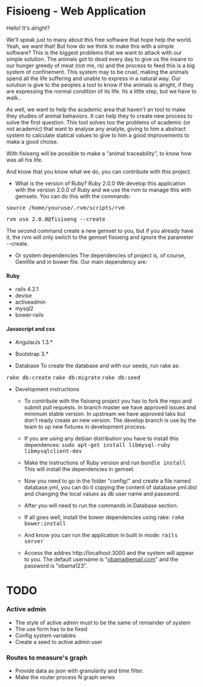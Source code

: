 # Fisioeng - Web Application

Hello! It's alright?

We'll speak just to many about this free software that hope help the world. Yeah, we want that! But how do we think to make this with a simple software? This is the biggest problems that we want to attack with our simple solution.
The animals got to dead every day to give us the insane to our hunger greedy of meat (not me, rs)  and the process to feed this is a big system of confinement. This system may to be cruel, making the animals spend all the life suffering and unable to express in a natural way.
Our solution is give to the peoples a tool to know if the animals is alright, if they are expressing the normal condition of its life. Its a little step, but we have to walk..

As well, we want to help the academic area that haven't an tool to make they studies of animal behaviors. It can help they to create new process to solve the first question.
This tool solves too the problems of academic (or not academic) that want to analyse any analyte, giving to him a abstract system to calculate statical values to give to him a good improvements to make a good choise.

With fisioeng will be possible to make a "animal traceability", to know how was all his life.

And know that you know what we do, you can contribute with this project.

* What is the version of Ruby? Ruby 2.0.0
 We develop this application with the version 2.0.0 of Ruby and we use the rvm to manage this with gemsets.
 You can do this with the commands:

<tt>source /home/youruse/.rvm/scripts/rvm </tt>

<tt>rvm use 2.0.0@fisioeng --create </tt>

The second command create a new gemset to you, but if you already have it, the rvm will only switch to the gemset fisioeng and ignore the parameter --create.

* Or system dependencies
 The dependencies of project is, of course, Gemfile and in bower file.
 Our main dependency are:
 #### Ruby
  * rails 4.2.1
  * devise
  * activeadmin
  * mysql2
  * bower-rails

 #### Javascript and css
  * AngularJs 1.3.*
  * Bootstrap 3.*

* Database
 To create the database and with our seeds, run rake as:

<tt>rake db:create</tt>
<tt>rake db:migrate</tt>
<tt>rake db:seed</tt>

* Development instructions

  * To contribute with the fisioeng project you has to fork the repo and submit pull requests.
    In branch master we have approved issues and minimum stable version. In upstream we have approved taks but don't ready create an new version. The develop branch is use by the team to up new fixtures in development process.

  * If you are using any debian distribution you have to install this dependences:
    <tt>sudo apt-get install libmysql-ruby libmysqlclient-dev</tt>


  * Make the instructions of Ruby version and run
    <tt>bundle install</tt>
    This will install the dependencies in gemset.

  * Now you need to go in the folder "config/" and create a file named database.yml, you can do it copying the content of database.yml.dist and changing the local values as db user name and password.

  * After you will need to run the commands in Database section.

  * If all goes well, install the bower dependencies using rake:
    <tt>rake bower:install</tt>

  * And know you can run the application in built in mode:
    <tt>rails server</tt>

  * Access the addres http://localhost:3000 and the system will appear to you.
    The default username is "obama@email.com" and the password is "obama123".

 # TODO
 ### Active admin
  * The style of active admin must to be the same of remainder of system
  * The use form has to be fixed
  * Config system variables
  * Create a seed to active admin user

 ### Routes to measure's graph
  * Provide data as json with granularity and time filter.
  * Make the router process N graph series


